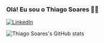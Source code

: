### Olá! Eu sou o Thiago Soares 👋😃

[![LinkedIn](https://img.shields.io/badge/LinkedIn-0077B5?style=for-the-badge&logo=linkedin&logoColor=white)](https://www.linkedin.com/in/thiago-soares-38308b217/)

![Thiago Soares's GitHub stats](https://github-readme-stats.vercel.app/api?username=ThiagSoares_icons=true&theme=radical)

